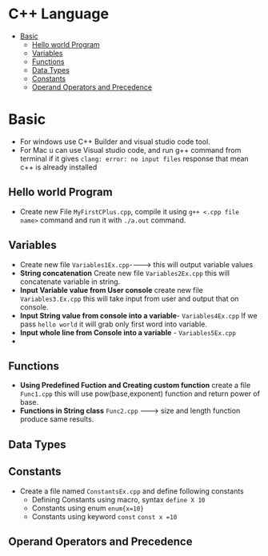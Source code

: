 # C++ Language
- [Basic](#Basic)
   - [Hello world Program](#Hello-world-program)
   - [Variables](#variables)
   - [Functions](#functions)
   - [Data Types](#data-types)
   - [Constants](#constants)
   - [Operand Operators and Precedence](#operand-operators-and-precedence)
 

# Basic
- For windows use C++ Builder and visual studio code tool.
- For Mac u can use Visual studio code, and run g++ command from terminal if it gives ```clang: error: no input files``` response that mean c++ is already installed
## Hello world Program
- Create new File ```MyFirstCPlus.cpp```, compile it using ```g++ <.cpp file name>``` command and run it with ```./a.out``` command.
## Variables
- Create new file ```Variables1Ex.cpp```----> this will output variable values
- **String concatenation** Create new file ```Variables2Ex.cpp``` this will concatenate variable in string.
- **Input Variable value from User console** create new file ```Variables3.Ex.cpp``` this will take input from user and output that on console.
- **Input String value from console into a variable**- ```Variables4Ex.cpp``` If we pass ```hello world``` it will grab only first word into variable.
- **Input whole line from Console into a variable** - ```Variables5Ex.cpp```
- 

## Functions
- **Using Predefined Fuction and Creating custom function** create a file ```Func1.cpp``` this will use pow(base,exponent) function and return power of base.
- **Functions in String class** ```Func2.cpp``` ---> size and length function produce same results.

## Data Types
## Constants
- Create a file named ```ConstantsEx.cpp``` and define following constants
   - Defining Constants using macro, syntax ```define X 10```
   - Constants using enum ```enum{x=10}```
   - Constants using keyword ```const``` ```const x =10```

## Operand Operators and Precedence

